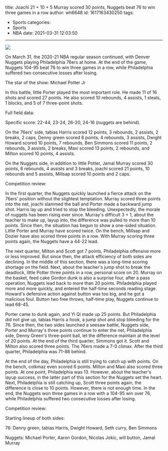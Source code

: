 title: Joachi 21 + 10 + 5 Murray scored 30 points, Nuggets beat 76 to win three games in a row
author: wh6648
id: 1617163430250
tags: 
- Sports
categories: 
- Sports
- NBA
date: 2021-03-31 12:03:50
---
![](https://p6.itc.cn/images01/20210331/7c0d2f85b52843d19a50f65a75e9ef50.jpeg)


On March 31, the 2020-21 NBA regular season continued, with Denver Nuggets playing Philadelphia 76ers at home. At the end of the game, Nuggets 104-95 beat 76 to win three games in a row, while Philadelphia suffered two consecutive losses after losing.

The star of the show: Michael Potter Jr

In this battle, little Porter played the most important role. He made 11 of 16 shots and scored 27 points. He also scored 10 rebounds, 4 assists, 1 steals, 1 blocks, and 5 of 7 three-point shots.

Full field data:

Specific score: 22-44, 23-24, 26-20, 24-16 (nuggets are behind).

On the 76ers' side, tabias Harris scored 12 points, 3 rebounds, 2 assists, 2 breaks, 2 caps, Denny green scored 8 points, 4 rebounds, 3 assists, Dwight Howard scored 10 points, 7 rebounds, Ben Simmons scored 11 points, 2 rebounds, 3 assists, 2 breaks, Maxi scored 13 points, 2 rebounds, and Milton scored 10 points, 4 assists.

On the Nuggets side, in addition to little Potter, Jamal Murray scored 30 points, 6 rebounds, 4 assists and 3 breaks, joachi scored 21 points, 10 rebounds and 5 assists, Millsap scored 10 points and 2 caps.

Competition review:

In the first quarter, the Nuggets quickly launched a fierce attack on the 76ers' position without the slightest temptation. Murray scored three points into the net, joachi slammed the ball and Porter made a backward jump shot. Harris lay up and tried to stop the bleeding. Unexpectedly, the morale of nuggets has been rising ever since. Murray's difficult 3 + 1, about the teacher to make up, layup into, the difference was pulled to more than 10 points. Since then, the situation has begun to show a one-sided situation. Little Porter and Murray have scored twice. On the bench, Millsap and Dozier have also scored three points in a row. With Murray scoring three points again, the Nuggets have a 44-22 lead.

The next quarter, Milton and Scott got 7 points, Philadelphia offensive more or less improved. But since then, the attack efficiency of both sides are declining. In the middle of this section, there was a long-time scoring shortage on the field. Next, about the teacher's jump shot to break the deadlock, little Potter three points in a row, personal score on 20. Murray on the basket, feed cake Gordon dunk is also a surprise four, after a pass operation, Nuggets lead back to more than 20 points. Philadelphia played more and more quickly, and entered the half-time seconds reading stage. Howard's defensive action against button was too big, and he got a malicious foul. Button two free throws, half-time play, Nuggets continue to lead 68-45.

Porter came to dunk again, and Yi Qi made up 25 points. But Philadelphia did not give up, tabias Harris a hook, a jump shot and stop bleeding for the 76. Since then, the two sides launched a seesaw battle, Nuggets side, Porter and Murray's three points continue to enter the net, Philadelphia side, Denny Green's three-point ball, let the difference maintain at the level of 20 points. At the end of the third quarter, Simmons got it. Scott and Milton also scored three points. The 76ers made a 7-0 climax. After the third quarter, Philadelphia was 71-88 behind.

At the end of the day, Philadelphia is still trying to catch up with points. On the bench, colkmaz even scored 6 points. Milton and Maxi also scored three points. At one point, Philadelphia was 13. However, about the teacher's layup success, in the latter part of this section for the Nuggets set the heart. Next, Philadelphia is still catching up, Scott three points again, the difference is close to 10 points. However, there is not enough time. In the end, the Nuggets won three games in a row with a 104-95 win over 76, while Philadelphia suffered two consecutive losses after losing.

Competition review:

Starting lineup of both sides:

76: Denny green, tabias Harris, Dwight Howard, Seth curry, Ben Simmons

Nuggets: Michael Porter, Aaron Gordon, Nicolas Jokic, will button, Jamal Murray

